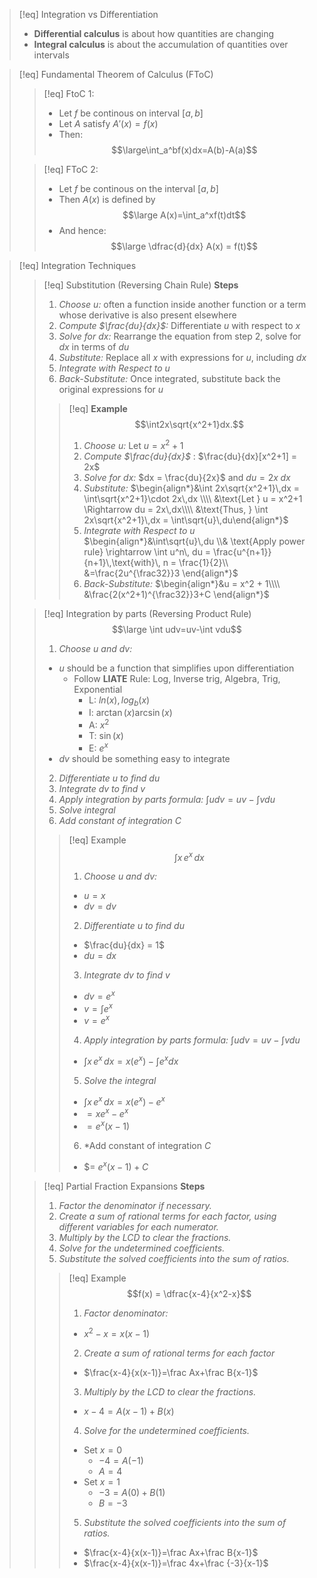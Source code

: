 >[!eq] Integration vs Differentiation
>- **Differential calculus** is about how quantities are changing
>- **Integral calculus** is about the accumulation of quantities over intervals

>[!eq] Fundamental Theorem of Calculus (FToC)
>>[!eq] FtoC 1:
>>- Let $f$ be continous on interval $[a,b]$ 
>>- Let $A$ satisfy $A'(x) = f(x)$
>>- Then:
>>$$\large\int_a^bf(x)dx=A(b)-A(a)$$
>
>>[!eq] FToC 2:
>>- Let $f$ be continous on the interval $[a,b]$
>>- Then $A(x)$ is defined by
>>$$\large A(x)=\int_a^xf(t)dt$$
>>- And hence:
> $$\large \dfrac{d}{dx} A(x) = f(t)$$

>[!eq] Integration Techniques
>>[!eq] Substitution (Reversing Chain Rule)
>>**Steps**
>>1. *Choose $u$:* often a function inside another function or a term whose derivative is also present elsewhere
>>2. *Compute $\frac{du}{dx}$:* Differentiate $u$ with respect to $x$
>>3. *Solve for $dx$:* Rearrange the equation from step 2, solve for $dx$ in terms of $du$
>>4. *Substitute:* Replace all $x$ with expressions for $u$, including $dx$
>>5. *Integrate with Respect to $u$*
>>6. *Back-Substitute:* Once integrated, substitute back the original expressions for $u$
>>
>>>[!eq] **Example**
>>>$$\int2x\sqrt{x^2+1}dx.$$
>>>1. *Choose $u$:* Let $u = x^2 +1$
>>>2.  *Compute $\frac{du}{dx}$* : $\frac{du}{dx}[x^2+1] = 2x$
>>>3.  *Solve for $dx$:* $dx = \frac{du}{2x}$ and $du = 2x\;dx$
>>>4. *Substitute:* 
>>>	$\begin{align*}&\int 2x\sqrt{x^2+1}\,dx = \int\sqrt{x^2+1}\cdot 2x\,dx \\\\ &\text{Let } u = x^2+1 \Rightarrow du = 2x\,dx\\\\ &\text{Thus, } \int 2x\sqrt{x^2+1}\,dx = \int\sqrt{u}\,du\end{align*}$
>>>5. *Integrate with Respect to $u$*
>>>	$\begin{align*}&\int\sqrt{u}\,du \\& \text{Apply power rule} \rightarrow \int u^n\, du = \frac{u^{n+1}}{n+1}\,\text{with}\, n = \frac{1}{2}\\ &=\frac{2u^{\frac32}}3 \end{align*}$
>>>6.  *Back-Substitute:* 
>>>	$\begin{align*}&u = x^2 + 1\\\\ &\frac{2(x^2+1)^{\frac32}}3+C \end{align*}$
>
>>[!eq] Integration by parts (Reversing Product Rule)
>>$$\large \int udv=uv-\int vdu$$
>>1. *Choose $u$ and $dv$:*
>>	- $u$ should be a function that simplifies upon differentiation
>>		- Follow **LIATE** Rule: Log, Inverse trig, Algebra, Trig, Exponential
>>			- L:  $ln(x), log_b(x)$
>>			- I: $\arctan(x) \arcsin(x)$
>>			- A: $x^2$
>>			- T: $\sin(x)$
>>			- E: $e^x$
>>	- $dv$ should be something easy to integrate
>>2. *Differentiate $u$ to find $du$*
>>3. *Integrate $dv$ to find $v$*
>>4. *Apply integration by parts formula:* $\int udv=uv-\int vdu$
>>5. *Solve integral*
>>6. *Add constant of integration $C$*
>>
>>>[!eq] Example
>>>$$\int x\,e^x\,dx$$
>>>1. *Choose $u$ and $dv$:*
>>>	- $u = x$
>>>	- $dv = dv$
>>>2. *Differentiate $u$ to find $du$*
>>>	- $\frac{du}{dx} = 1$
>>>	- $du = dx$
>>>3. *Integrate $dv$ to find $v$*
>>>	- $dv = e^x$
>>>	- $v = \int e^x$
>>>	- $v = e^x$
>>>4. *Apply integration by parts formula:* $\int udv=uv-\int vdu$
>>>	- $\int x\,e^x\,dx = x(e^x) - \int e^x dx$
>>>5. *Solve the integral*
>>>	- $\int x\,e^x\,dx = x(e^x) - e^x$
>>>	- $= xe^x - e^x$
>>>	- $= e^x(x - 1)$
>>>6. *Add constant of integration $C$
>>>	- $= $e^x(x - 1) +C$
>
>>[!eq] Partial Fraction Expansions
>>**Steps**
>>1.  *Factor the denominator if necessary.*
>>2. *Create a sum of rational terms for each factor, using different variables for each numerator.*
>>3. *Multiply by the LCD to clear the fractions.*
>>4. *Solve for the undetermined coefficients.*
>>5. *Substitute the solved coefficients into the sum of ratios.*
>>
>>>[!eq] Example
>>>$$f(x) = \dfrac{x-4}{x^2-x}$$
>>>1. *Factor denominator:*
>>>	- $x^2-x = x(x-1)$
>>>2. *Create a sum of rational terms for each factor*
>>>	- $\frac{x-4}{x(x-1)}=\frac Ax+\frac B{x-1}$
>>>3.  *Multiply by the LCD to clear the fractions.*
>>>	- $x-4 = A(x-1) + B(x)$
>>>4. *Solve for the undetermined coefficients.*
>>>	- Set $x = 0$
>>>		- $-4 = A(-1)$
>>>		- $A = 4$
>>>	- Set $x = 1$
>>>		- $-3 = A(0) + B(1)$
>>>		- $B = -3$
>>>5. *Substitute the solved coefficients into the sum of ratios.*
>>>	- $\frac{x-4}{x(x-1)}=\frac Ax+\frac B{x-1}$
>>>	- $\frac{x-4}{x(x-1)}=\frac 4x+\frac {-3}{x-1}$